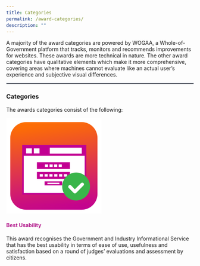 ```yaml
---
title: Categories
permalink: /award-categories/
description: ""
---
```

<style type="text/css">h4{color:#B41E8E;}</style>
<p>A majority of the award categories are powered by WOGAA, a Whole-of-Government platform that tracks, monitors and recommends improvements for websites. These awards are more technical in nature. The other award categories have qualitative elements which make it more comprehensive, covering areas where machines cannot evaluate like an actual user’s experience and subjective visual differences.</p>
<hr style="border:1px solid #98A2B3;">
<h3>Categories</h3>
<p>The awards categories consist of the following:</p>
<div class="row">
	<div class="col is-3 mr-4"><img src="/images/icn_usability.svg"></div>
	<div class="col is-9"><h4>Best Usability</h4>
	<p>This award recognises the Government and Industry Informational Service that has the best usability in terms of ease of use, usefulness and satisfaction based on a round of judges’ evaluations and assessment by citizens.</p></div>
	</div>